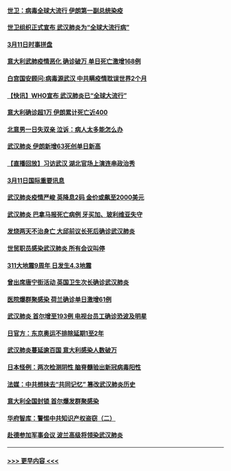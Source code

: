 #### [世卫：病毒全球大流行 伊朗第一副总统染疫](../pages/prog202/a102797579.md?t=03120731) 
#### [世卫组织正式宣布 武汉肺炎为“全球大流行病”](../pages/prog202/a102797475.md?t=03120731) 
#### [3月11日时事拼盘](../pages/prog202/a102797476.md?t=03120731) 
#### [意大利武肺疫情恶化 确诊破万 单日死亡激增168例](../pages/prog202/a102797393.md?t=03120731) 
#### [白宫国安顾问:病毒源武汉 中共瞒疫情耽误世界2个月](../pages/prog202/a102797433.md?t=03120731) 
#### [【快讯】WHO宣布 武汉肺炎已“全球大流行”](../pages/prog202/a102797429.md?t=03120731) 
#### [意大利确诊超1万 伊朗累计死亡近400](../pages/prog202/a102797341.md?t=03120731) 
#### [北意男一日失双亲 泣诉：病人太多能怎么办](../pages/prog202/a102797295.md?t=03120731) 
#### [武汉肺炎 伊朗新增63死创单日新高](../pages/prog202/a102797268.md?t=03120731) 
#### [【直播回放】习访武汉 湖北官场上演连串政治秀](../pages/prog202/a102797105.md?t=03120731) 
#### [3月11日国际重要讯息](../pages/prog202/a102797161.md?t=03120731) 
#### [武汉肺炎疫情严峻 英降息2码 金价或飙至2000美元](../pages/prog202/a102797092.md?t=03120731) 
#### [武汉肺炎 巴拿马报死亡病例 牙买加、玻利维亚失守](../pages/prog202/a102797062.md?t=03120731) 
#### [发烧两天不治身亡 大邱前议长死后确诊武汉肺炎](../pages/prog202/a102797043.md?t=03120731) 
#### [世贸职员感染武汉肺炎 所有会议叫停](../pages/prog202/a102797001.md?t=03120731) 
#### [311大地震9周年 日发生4.3地震](../pages/prog202/a102797004.md?t=03120731) 
#### [曾出席唐宁街活动 英国卫生次长确诊武汉肺炎](../pages/prog202/a102796948.md?t=03120731) 
#### [医院爆群聚感染 荷兰确诊单日激增61例](../pages/prog202/a102796928.md?t=03120731) 
#### [武汉肺炎 首尔增至193例 电视台员工确诊恐波及明星](../pages/prog202/a102796886.md?t=03120731) 
#### [日官方：东京奥运不排除延期1至2年](../pages/prog202/a102796890.md?t=03120731) 
#### [武汉肺炎蔓延逾百国 意大利感染人数破万](../pages/prog202/a102796746.md?t=03120731) 
#### [日本怪例：两次检测阴性 脑脊髓验出新冠病毒阳性](../pages/prog202/a102796700.md?t=03120731) 
#### [法媒：中共想抹去“共同记忆” 篡改武汉肺炎历史](../pages/prog202/a102796607.md?t=03120731) 
#### [意大利全国封锁 首尔爆发群聚感染](../pages/prog202/a102796574.md?t=03120731) 
#### [华府智库：警惕中共知识产权盗窃（二）](../pages/prog202/a102796570.md?t=03120731) 
#### [赴德参加军事会议 波兰高级将领染武汉肺炎](../pages/prog202/a102796549.md?t=03120731) 

----
#### [ >>> 更早内容 <<< ](../indexes/prog202-earlier.md)
